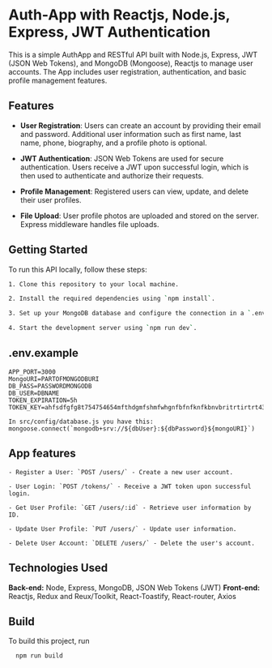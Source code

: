 
# Auth-App with Reactjs, Node.js, Express, JWT Authentication

This is a simple AuthApp and RESTful API built with Node.js, Express, JWT (JSON Web Tokens), and MongoDB (Mongoose), Reactjs to manage user accounts. The App includes user registration, authentication, and basic profile management features.


## Features

- **User Registration**: Users can create an account by providing their email and password. Additional user information such as first name, last name, phone, biography, and a profile photo is optional.

- **JWT Authentication**: JSON Web Tokens are used for secure authentication. Users receive a JWT upon successful login, which is then used to authenticate and authorize their requests.

- **Profile Management**: Registered users can view, update, and delete their user profiles.

- **File Upload**: User profile photos are uploaded and stored on the server. Express middleware handles file uploads.





## Getting Started

To run this API locally, follow these steps:

```bash
1. Clone this repository to your local machine.

2. Install the required dependencies using `npm install`.

3. Set up your MongoDB database and configure the connection in a `.env` file for api.

4. Start the development server using `npm run dev`.

```
    
## .env.example

```
APP_PORT=3000
MongoURI=PARTOFMONGODBURI
DB_PASS=PASSWORDMONGODB
DB_USER=DBNAME
TOKEN_EXPIRATION=5h
TOKEN_KEY=ahfsdfgfg8t754754654mfthdgmfshmfwhgnfbfnfknfkbnvbritrtirtrt43543534
```
```
In src/config/database.js you have this: mongoose.connect(`mongodb+srv://${dbUser}:${dbPassword}${mongoURI}`)
``` 


## App features
```
- Register a User: `POST /users/` - Create a new user account.

- User Login: `POST /tokens/` - Receive a JWT token upon successful login.

- Get User Profile: `GET /users/:id` - Retrieve user information by ID.

- Update User Profile: `PUT /users/` - Update user information.

- Delete User Account: `DELETE /users/` - Delete the user's account.

```

## Technologies Used

**Back-end:** Node, Express, MongoDB, JSON Web Tokens (JWT)
**Front-end:** Reactjs, Redux and Reux/Toolkit, React-Toastify, React-router, Axios


## Build

To build this project, run

```bash
  npm run build
```
